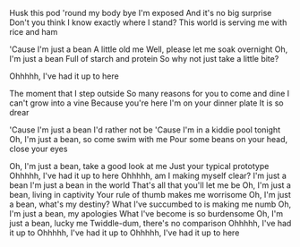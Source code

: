 Husk this pod 'round my body bye
I'm exposed
And it's no big surprise
Don't you think I know exactly where I stand?
This world is serving me with rice and ham

'Cause I'm just a bean
A little old me
Well, please let me soak overnight
Oh, I'm just a bean
Full of starch and protein
So why not just take a little bite?

Ohhhhh, I've had it up to here

The moment that I step outside
So many reasons
for you to come and dine
I can't grow into a vine
Because you're here
I'm on your dinner plate
It is so drear

'Cause I'm just a bean
I'd rather not be
'Cause I'm in a kiddie pool tonight
Oh, I'm just a bean, so come swim with me
Pour some beans on your head, close your eyes

Oh, I'm just a bean, take a good look at me
Just your typical prototype
Ohhhhh, I've had it up to here
Ohhhhh, am I making myself clear?
I'm just a bean
I'm just a bean in the world
That's all that you'll let me be
Oh, I'm just a bean, living in captivity
Your rule of thumb makes me worrisome
Oh, I'm just a bean, what's my destiny?
What I've succumbed to is making me numb
Oh, I'm just a bean, my apologies
What I've become is so burdensome
Oh, I'm just a bean, lucky me
Twiddle-dum, there's no comparison
Ohhhhh, I've had it up to
Ohhhhh, I've had it up to
Ohhhhh, I've had it up to here